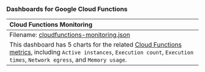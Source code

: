 ### Dashboards for Google Cloud Functions

|Cloud Functions Monitoring|
|:-------------------------|
|Filename: [cloudfunctions-monitoring.json](cloudfunctions-monitoring.json)|
|This dashboard has 5 charts for the related [Cloud Functions metrics](https://cloud.google.com/monitoring/api/metrics_gcp#gcp-cloudfunctions), including `Active instances`, `Execution count`, `Execution times`, `Network egress`, and `Memory usage`.|
